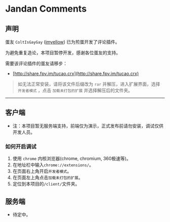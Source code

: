 # Jandan Comments

## 声明

蛋友 `ColtIsGayGay` ([imyellow](https://github.com/imyellow)) 已为煎蛋开发了评论插件。

为避免重复造论，本项目暂停开发，感谢各位蛋友的支持。

需要该评论插件的蛋友请移步：

* [http://share.fpv.im/tucao.crx](http://share.fpv.im/tucao.crx)

> 如无法正常安装，请将该文件后缀改为 `rar` 并解压，进入扩展界面，选择 `开发者模式` ，点击 `加载未打包的扩展` 并选择解压后的文件夹。

----

## 客户端

* 注：本项目暂无服务端支持，前端仅为演示，正式发布前请勿安装，调试仅供开发人员。

### 如何开启调试

1. 使用 `chrome` 内核浏览器(chrome, chromium, 360极速等)。
2. 在地址栏中输入`chrome://extensions/`。
3. 在页面右上角开启`开发者模式`。
4. 在页面左上角点击`加载未打包的扩展`。
5. 定位到本项目的`/client/`文件夹。

## 服务端

* 待定中。
